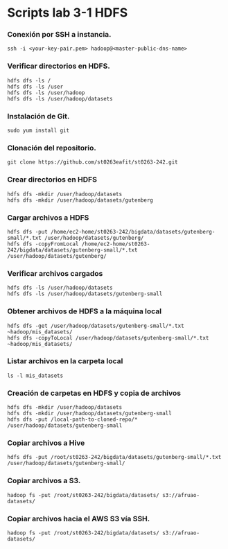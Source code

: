 # Scripts lab 3-1 HDFS

### Conexión por SSH a instancia.

```
ssh -i <your-key-pair.pem> hadoop@<master-public-dns-name>
```

### Verificar directorios en HDFS.

```
hdfs dfs -ls /
hdfs dfs -ls /user
hdfs dfs -ls /user/hadoop
hdfs dfs -ls /user/hadoop/datasets
```

### Instalación de Git.

```
sudo yum install git
```

### Clonación del repositorio.

```
git clone https://github.com/st0263eafit/st0263-242.git
```

### Crear directorios en HDFS

```
hdfs dfs -mkdir /user/hadoop/datasets
hdfs dfs -mkdir /user/hadoop/datasets/gutenberg
```

### Cargar archivos a HDFS

```
hdfs dfs -put /home/ec2-home/st0263-242/bigdata/datasets/gutenberg-small/*.txt /user/hadoop/datasets/gutenberg/
hdfs dfs -copyFromLocal /home/ec2-home/st0263-242/bigdata/datasets/gutenberg-small/*.txt /user/hadoop/datasets/gutenberg/
```

### Verificar archivos cargados

```
hdfs dfs -ls /user/hadoop/datasets
hdfs dfs -ls /user/hadoop/datasets/gutenberg-small
```

### Obtener archivos de HDFS a la máquina local
```
hdfs dfs -get /user/hadoop/datasets/gutenberg-small/*.txt ~hadoop/mis_datasets/
hdfs dfs -copyToLocal /user/hadoop/datasets/gutenberg-small/*.txt ~hadoop/mis_datasets/
```

### Listar archivos en la carpeta local
```
ls -l mis_datasets
```

### Creación de carpetas en HDFS y copia de archivos
```
hdfs dfs -mkdir /user/hadoop/datasets
hdfs dfs -mkdir /user/hadoop/datasets/gutenberg-small
hdfs dfs -put /local-path-to-cloned-repo/* /user/hadoop/datasets/gutenberg-small
```

### Copiar archivos a Hive
```
hdfs dfs -put /root/st0263-242/bigdata/datasets/gutenberg-small/*.txt /user/hadoop/datasets/gutenberg-small/
```

### Copiar archivos a S3.

```
hadoop fs -put /root/st0263-242/bigdata/datasets/ s3://afruao-datasets/
```

### Copiar archivos hacia el AWS S3 vía SSH.

```
hadoop fs -put /root/st0263-242/bigdata/datasets/ s3://afruao-datasets/
```
